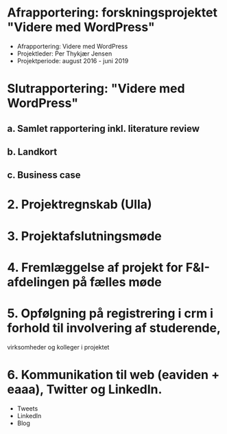 # Afrapportering: forskningsprojektet "Videre med WordPress"

* Afrapportering: Videre med WordPress
* Projektleder: Per Thykjær Jensen
* Projektperiode: august 2016 - juni 2019


# Slutrapportering: "Videre med WordPress"

## a. Samlet rapportering inkl. literature review

## b. Landkort

## c. Business case

# 2. Projektregnskab (Ulla)
# 3. Projektafslutningsmøde
# 4. Fremlæggelse af projekt for F&I-afdelingen på fælles møde
# 5. Opfølgning på registrering i crm i forhold til involvering af studerende,
virksomheder og kolleger i projektet
# 6. Kommunikation til web (eaviden + eaaa), Twitter og LinkedIn.

* Tweets
* LinkedIn
* Blog
